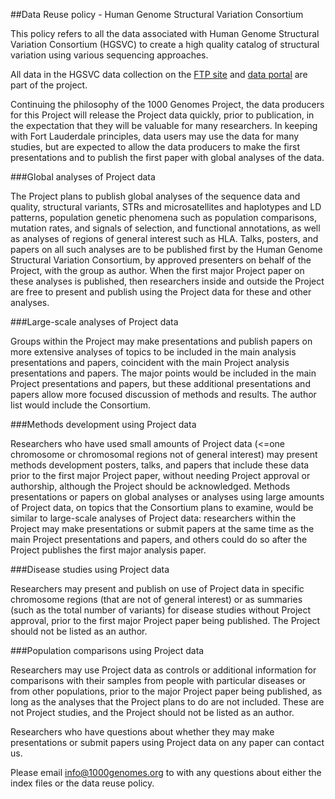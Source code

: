 ##Data Reuse policy - Human Genome Structural Variation Consortium

This policy refers to all the data associated with Human Genome Structural Variation Consortium (HGSVC) to create a high 
quality catalog of structural variation using various sequencing approaches.

All data in the HGSVC data collection on the [FTP site](http://ftp.1000genomes.ebi.ac.uk/vol1/ftp/data_collections/hgsv_sv_discovery/) and [data portal](http://www.1000genomes.org/data-portal/data-collection/structural-variation) are part of the project.

Continuing the philosophy of the 1000 Genomes Project, the data producers for this Project 
will release the Project data quickly, prior to publication, in the expectation that they 
will be valuable for many researchers. In keeping with Fort Lauderdale principles, data 
users may use the data for many studies, but are expected to allow the data producers 
to make the first presentations and to publish the first paper with global analyses of the data.

###Global analyses of Project data

The Project plans to publish global analyses of the sequence data and quality, structural variants, 
STRs and microsatellites and haplotypes and LD patterns, population genetic phenomena such as 
population comparisons, mutation rates, and signals of selection, and functional annotations, 
as well as analyses of regions of general interest such as HLA. Talks, posters, and papers on 
all such analyses are to be published first by the Human Genome Structural Variation Consortium, 
by approved presenters on behalf of the Project, with the group as author. When the first major 
Project paper on these analyses is published, then researchers inside and outside the Project are 
free to present and publish using the Project data for these and other analyses.

###Large-scale analyses of Project data

Groups within the Project may make presentations and publish papers on more extensive analyses of 
topics to be included in the main analysis presentations and papers, coincident with the main 
Project analysis presentations and papers. The major points would be included in the main Project 
presentations and papers, but these additional presentations and papers allow more focused discussion 
of methods and results. The author list would include the Consortium.

###Methods development using Project data

Researchers who have used small amounts of Project data (<=one chromosome or chromosomal regions not of
general interest) may present methods development posters, talks, and papers that include these data prior to 
the first major Project paper, without needing Project approval or authorship, although the Project should be 
acknowledged. Methods presentations or papers on global analyses or analyses using large amounts of Project 
data, on topics that the Consortium plans to examine, would be similar to large-scale analyses of Project data: 
researchers within the Project may make presentations or submit papers at the same time as the main 
Project presentations and papers, and others could do so after the Project publishes the first major analysis paper.

###Disease studies using Project data

Researchers may present and publish on use of Project data in specific chromosome regions (that are not of general interest) 
or as summaries (such as the total number of variants) for disease studies without Project approval, prior to 
the first major Project paper being published. The Project should not be listed as an author.

###Population comparisons using Project data

Researchers may use Project data as controls or additional information for comparisons with their samples 
from people with particular diseases or from other populations, prior to the major Project paper being 
published, as long as the analyses that the Project plans to do are not included. These are not Project 
studies, and the Project should not be listed as an author.

Researchers who have questions about whether they may make presentations or submit papers using Project 
data on any paper can contact us.

Please email info@1000genomes.org to with any questions about either the index files or the data reuse policy.

